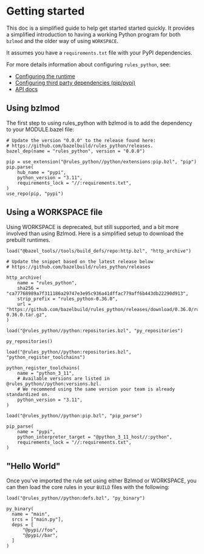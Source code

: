 # Getting started

This doc is a simplified guide to help get started started quickly. It provides
a simplified introduction to having a working Python program for both `bzlmod`
and the older way of using `WORKSPACE`.

It assumes you have a `requirements.txt` file with your PyPI dependencies.

For more details information about configuring `rules_python`, see:
* [Configuring the runtime](toolchains)
* [Configuring third party dependencies (pip/pypi)](pypi-dependencies)
* [API docs](api/index)

## Using bzlmod

The first step to using rules_python with bzlmod is to add the dependency to
your MODULE.bazel file:

```starlark
# Update the version "0.0.0" to the release found here:
# https://github.com/bazelbuild/rules_python/releases.
bazel_dep(name = "rules_python", version = "0.0.0")

pip = use_extension("@rules_python//python/extensions:pip.bzl", "pip")
pip.parse(
    hub_name = "pypi",
    python_version = "3.11",
    requirements_lock = "//:requirements.txt",
)
use_repo(pip, "pypi")
```

## Using a WORKSPACE file

Using WORKSPACE is deprecated, but still supported, and a bit more involved than
using Bzlmod. Here is a simplified setup to download the prebuilt runtimes.

```starlark
load("@bazel_tools//tools/build_defs/repo:http.bzl", "http_archive")

# Update the snippet based on the latest release below
# https://github.com/bazelbuild/rules_python/releases

http_archive(
    name = "rules_python",
    sha256 = "ca77768989a7f311186a29747e3e95c936a41dffac779aff6b443db22290d913",
    strip_prefix = "rules_python-0.36.0",
    url = "https://github.com/bazelbuild/rules_python/releases/download/0.36.0/rules_python-0.36.0.tar.gz",
)

load("@rules_python//python:repositories.bzl", "py_repositories")

py_repositories()

load("@rules_python//python:repositories.bzl", "python_register_toolchains")

python_register_toolchains(
    name = "python_3_11",
    # Available versions are listed in @rules_python//python:versions.bzl.
    # We recommend using the same version your team is already standardized on.
    python_version = "3.11",
)

load("@rules_python//python:pip.bzl", "pip_parse")

pip_parse(
    name = "pypi",
    python_interpreter_target = "@python_3_11_host//:python",
    requirements_lock = "//:requirements.txt",
)
```

## "Hello World"

Once you've imported the rule set using either Bzlmod or WORKSPACE, you can then
load the core rules in your `BUILD` files with the following:

```starlark
load("@rules_python//python:defs.bzl", "py_binary")

py_binary(
  name = "main",
  srcs = ["main.py"],
  deps = [
      "@pypi//foo",
      "@pypi//bar",
  ]
)
```
